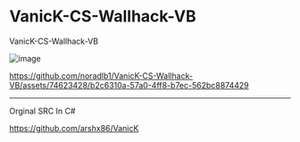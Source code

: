 # VanicK-CS-Wallhack-VB
VanicK-CS-Wallhack-VB


![image](https://github.com/noradlb1/VanicK-CS-Wallhack-VB/assets/74623428/d031f6ad-28e4-4232-921c-0b108f074b07)


https://github.com/noradlb1/VanicK-CS-Wallhack-VB/assets/74623428/b2c6310a-57a0-4ff8-b7ec-562bc8874429

-- --

Orginal SRC In C#

https://github.com/arshx86/VanicK

